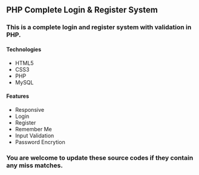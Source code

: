 ## PHP Complete Login & Register System

### This is a complete login and register system with validation in PHP.

#### Technologies
* HTML5
* CSS3
* PHP
* MySQL

#### Features
* Responsive
* Login
* Register
* Remember Me
* Input Validation
* Password Encrytion

### You are welcome to update these source codes if they contain any miss matches.
